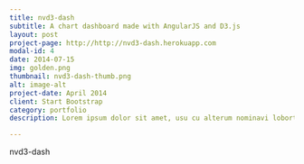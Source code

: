 ```yaml
---
title: nvd3-dash
subtitle: A chart dashboard made with AngularJS and D3.js
layout: post
project-page: http://http://nvd3-dash.herokuapp.com
modal-id: 4
date: 2014-07-15
img: golden.png
thumbnail: nvd3-dash-thumb.png
alt: image-alt
project-date: April 2014
client: Start Bootstrap
category: portfolio
description: Lorem ipsum dolor sit amet, usu cu alterum nominavi lobortis. At duo novum diceret. Tantas apeirian vix et, usu sanctus postulant inciderint ut, populo diceret necessitatibus in vim. Cu eum dicam feugiat noluisse.

---
```


nvd3-dash
